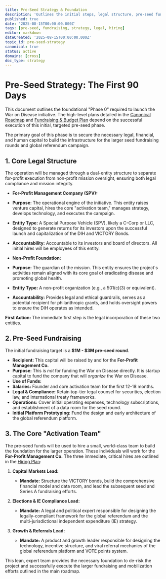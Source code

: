 ```yaml
---
title: Pre-Seed Strategy & Foundation
description: 'Outlines the initial steps, legal structure, pre-seed fundraising, and core team hiring required to launch the War on Disease initiative.'
published: true
date: '2025-08-15T00:00:00.000Z'
tags: [pre-seed, fundraising, strategy, legal, hiring]
editor: markdown
dateCreated: '2025-08-15T00:00:00.000Z'
topic_id: pre-seed-strategy
canonical: true
status: active
domains: [cross]
doc_type: strategy
---
```


# Pre-Seed Strategy: The First 90 Days

This document outlines the foundational "Phase 0" required to launch the War on Disease initiative. The high-level plans detailed in the [Canonical Roadmap](./roadmap.md) and [Fundraising & Budget Plan](../economic-models/fundraising-and-budget-plan.md) depend on the successful execution of this initial, targeted pre-seed phase.

The primary goal of this phase is to secure the necessary legal, financial, and human capital to build the infrastructure for the larger seed fundraising rounds and global referendum campaign.

## 1. Core Legal Structure

The operation will be managed through a dual-entity structure to separate for-profit execution from non-profit mission oversight, ensuring both legal compliance and mission integrity.

*   **For-Profit Management Company (SPV):**
  *   **Purpose:** The operational engine of the initiative. This entity raises venture capital, hires the core "activation team," manages strategy, develops technology, and executes the campaign.
  *   **Entity Type:** A Special Purpose Vehicle (SPV), likely a C-Corp or LLC, designed to generate returns for its investors upon the successful launch and capitalization of the DIH and VICTORY Bonds.
  *   **Accountability:** Accountable to its investors and board of directors. All initial hires will be employees of this entity.

*   **Non-Profit Foundation:**
  *   **Purpose:** The guardian of the mission. This entity ensures the project's activities remain aligned with its core goal of eradicating disease and promoting global health.
  *   **Entity Type:** A non-profit organization (e.g., a 501(c)(3) or equivalent).
  *   **Accountability:** Provides legal and ethical guardrails, serves as a potential recipient for philanthropic grants, and holds oversight powers to ensure the DIH operates as intended.

**First Action:** The immediate first step is the legal incorporation of these two entities.

## 2. Pre-Seed Fundraising

The initial fundraising target is a **$1M - $3M pre-seed round**.

*   **Recipient:** This capital will be raised by and for the **For-Profit Management Co.**
*   **Purpose:** This is *not* for funding the War on Disease directly. It is startup capital to fund the company that will *organize* the War on Disease.
*   **Use of Funds:**
  *   **Salaries:** Founder and core activation team for the first 12-18 months.
  *   **Legal & Compliance:** Retain top-tier legal counsel for securities, election law, and international treaty frameworks.
  *   **Operations:** Cover initial operating expenses, technology subscriptions, and establishment of a data room for the seed round.
  *   **Initial Platform Prototyping:** Fund the design and early architecture of the global referendum platform.

## 3. The Core "Activation Team"

The pre-seed funds will be used to hire a small, world-class team to build the foundation for the larger operation. These individuals will work for the **For-Profit Management Co.** The three immediate, critical hires are outlined in the [Hiring Plan](../careers/hiring-plan.md):

1.  **Capital Markets Lead:**
    *   **Mandate:** Structure the VICTORY bonds, build the comprehensive financial model and data room, and lead the subsequent seed and Series A fundraising efforts.

2.  **Elections & IE Compliance Lead:**
    *   **Mandate:** A legal and political expert responsible for designing the legally-compliant framework for the global referendum and the multi-jurisdictional independent expenditure (IE) strategy.

3.  **Growth & Referrals Lead:**
    *   **Mandate:** A product and growth leader responsible for designing the technology, incentive structure, and viral referral mechanics of the global referendum platform and VOTE points system.

This lean, expert team provides the necessary foundation to de-risk the project and successfully execute the larger fundraising and mobilization efforts outlined in the main roadmap.
